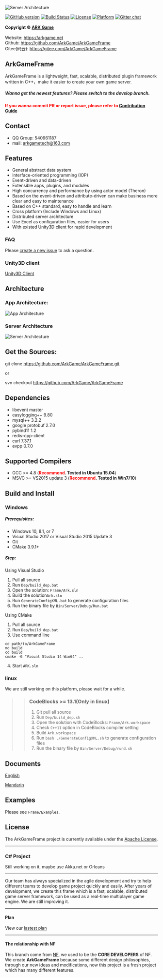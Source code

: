 ![Server Architecture](https://raw.githubusercontent.com/ArkGame/ArkGameFrame/master/Docs/asserts/imgs/ArkGameFrame.png)

[![GitHub version](https://badge.fury.io/gh/ArkGame%2FArkGameFrame.svg)](https://badge.fury.io/gh/ArkGame%2FArkGameFrame)
[![Build Status](https://travis-ci.org/ArkGame/ArkGameFrame.svg?branch=master)](https://travis-ci.org/ArkGame/ArkGameFrame)
[![License](https://img.shields.io/badge/License-Apache%202.0-blue.svg)](https://opensource.org/licenses/Apache-2.0)
[![Platform](https://img.shields.io/badge/platform-Linux,%20Windows-green.svg?style=flat)](https://github.com/ArkGame/ArkGameFrame)
[![Gitter chat](https://badges.gitter.im/gitterhq/node-gitter.png)](https://gitter.im/ArkGame/Lobby)
<br><br>
**Copyright © [ARK Game](https://arkgame.net "ARK Game")**
<br><br>
Website: https://arkgame.net
<br>
Github: https://github.com/ArkGame/ArkGameFrame
<br>
Gitee(码云): https://gitee.com/ArkGame/ArkGameFrame

## ArkGameFrame
ArkGameFrame is a lightweight, fast, scalable, distributed plugin framework written in C++，make it easier to create your own game server. 



##### Wanna get the newest features? Please switch to the develop branch.

**<font color=red>If you wanna commit PR or report issue, please refer to [Contribution Guide](https://github.com/ArkGame/ArkGameFrame/blob/master/CONTRIBUTING.md)</font>**

## Contact

- QQ Group: 540961187
- mail: arkgametech@163.com

## Features

- General abstract data system
- Interface-oriented programming (IOP)
- Event-driven and data-driven
- Extensible apps, plugins, and modules
- High concurrency and performance by using actor model (Theron)
- Based on the event-driven and attribute-driven can make business more clear and easy to maintenance
- Based on C++ standard, easy to handle and learn
- Cross platform (Include Windows and Linux)
- Distributed server architecture
- Use Excel as configuration files, easier for users
- With existed Unity3D client for rapid development

### FAQ

Please [create a new issue](https://github.com/ArkGame/ArkGameFrame/issues) to ask a question.

### Unity3D client

[Unity3D Client](https://github.com/ArkGame/ArkClient-Unity3D)

## Architecture

### App Architecture:

![App Architecture](https://raw.githubusercontent.com/ArkGame/ArkGameFrame/master/Docs/asserts/imgs/AppArchitecture.png)

### Server Architecture

![Server Architecture](https://raw.githubusercontent.com/ArkGame/ArkGameFrame/master/Docs/asserts/imgs/ServerArchitecture.png)

## Get the Sources:

git clone https://github.com/ArkGame/ArkGameFrame.git

or

svn checkout https://github.com/ArkGame/ArkGameFrame

## Dependencies

- libevent master
- easylogging++ 9.80
- mysql++ 3.2.2
- google protobuf 2.7.0
- pybind11 1.2
- redis-cpp-client
- curl 7.37.1
- evpp 0.7.0

## Supported Compilers

- GCC >= 4.8 (**<font color=red>Recommend</font>. Tested in Ubuntu 15.04**)
- MSVC >= VS2015 update 3 (**<font color=red>Recommend</font>. Tested in Win7/10**)

## Build and Install

### Windows

##### Prerequisites:

- Windows 10, 8.1, or 7
- Visual Studio 2017 or Visual Studio 2015 Update 3
- Git
- CMake 3.9.1+

##### Step:
Using Visual Studio
1. Pull all source
2. Run `Dep/build_dep.bat`
3. Open the solution: `Frame/Ark.sln`
4. Build the solution`Ark.sln`
5. Run `GenerateConfigXML.bat` to generate configuration files
6. Run the binary file by `Bin/Server/Debug/Run.bat`

Using CMake
1. Pull all source
2. Run `Dep/build_dep.bat`
3. Use command line
```batch
cd path/to/ArkGameFrame
md build
cd build
cmake -G "Visual Studio 14 Win64" ..
```
4. Start `ARK.sln`

### linux

We are still working on this platform, please wait for a while.


>> ### CodeBlocks >= 13.1(Only in linux)
>> 1. Git pull all source
>> 2. Run `Dep/build_dep.sh`
>> 3. Open the solution with CodeBlocks: `Frame/Ark.workspace`
>> 4. Check `C++11` option in CodeBlocks compiler setting
>> 5. Build `Ark.workspace`
>> 6. Run `bash ./GenerateConfigXML.sh` to generate configuration files
>> 7. Run the binary file by `Bin/Server/Debug/rund.sh`

## Documents

[English](https://github.com/ArkGame/ArkGameFrame/blob/master/Docs/doc_EN.md)

[Mandarin](https://github.com/ArkGame/ArkGameFrame/blob/master/Docs/doc_ZH.md)

## Examples

Please see `Frame/Examples`.

## License

The ArkGameFrame project is currently available under the [Apache License](https://github.com/ArkGame/ArkGameFrame/blob/master/LICENSE).

----------
### C# Project

Still working on it, maybe use Akka.net or Orleans

----------
Our team has always specialized in the agile development and try to help different teams to develop game project quickly and easily. After years of development, we create this frame which is a fast, scalable, distributed game server framework, can be used as a real-time multiplayer game engine. We are still improving it.

----------

#### Plan

View our [lastest plan](https://github.com/ArkGame/ArkGameFrame/blob/master/Docs/plan.md)

----------

#### The relationship with NF

This branch come from [NF](https://github.com/ketoo/NoahGameFrame), we used to be the **CORE DEVELOPERS** of NF. We create **ArkGameFrame** because some different design philosophies, through our new ideas and modifications, now this project is a fresh project which has many different features.